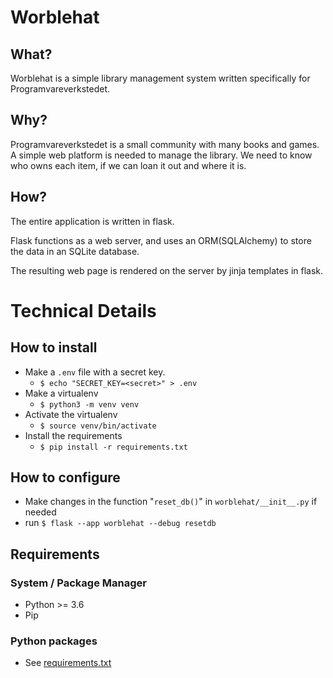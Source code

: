 # Worblehat
## What?
Worblehat is a simple library management system written specifically for Programvareverkstedet.

## Why?
Programvareverkstedet is a small community with many books and games. A simple web platform is needed to manage the library. We need to know who owns each item, if we can loan it out and where it is.

## How?
The entire application is written in flask. 

Flask functions as a web server, and uses an ORM(SQLAlchemy) to store the data in an SQLite database.

The resulting web page is rendered on the server by jinja templates in flask.


# Technical Details
## How to install

* Make a `.env` file with a secret key.
  * `$ echo "SECRET_KEY=<secret>" > .env`
* Make a virtualenv
  * `$ python3 -m venv venv`
* Activate the virtualenv
  * `$ source venv/bin/activate`
* Install the requirements
  * `$ pip install -r requirements.txt`

## How to configure

* Make changes in the function "`reset_db()`" in `worblehat/__init__.py` if needed
* run `$ flask --app worblehat --debug resetdb`


## Requirements
### System / Package Manager
* Python >= 3.6
* Pip 

### Python packages
* See [requirements.txt](requirements.txt)